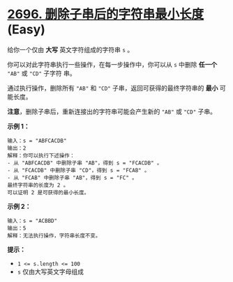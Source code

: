# [2696. 删除子串后的字符串最小长度][link] (Easy)

[link]: https://leetcode.cn/problems/minimum-string-length-after-removing-substrings/

给你一个仅由 **大写** 英文字符组成的字符串 `s` 。

你可以对此字符串执行一些操作，在每一步操作中，你可以从 `s` 中删除 **任一个** `"AB"` 或 `"CD"` 子字符
串。

通过执行操作，删除所有 `"AB"` 和 `"CD"` 子串，返回可获得的最终字符串的 **最小** 可能长度。

**注意**，删除子串后，重新连接出的字符串可能会产生新的 `"AB"` 或 `"CD"` 子串。

**示例 1：**

```
输入：s = "ABFCACDB"
输出：2
解释：你可以执行下述操作：
- 从 "ABFCACDB" 中删除子串 "AB"，得到 s = "FCACDB" 。
- 从 "FCACDB" 中删除子串 "CD"，得到 s = "FCAB" 。
- 从 "FCAB" 中删除子串 "AB"，得到 s = "FC" 。
最终字符串的长度为 2 。
可以证明 2 是可获得的最小长度。
```

**示例 2：**

```
输入：s = "ACBBD"
输出：5
解释：无法执行操作，字符串长度不变。
```

**提示：**

- `1 <= s.length <= 100`
- `s` 仅由大写英文字母组成
